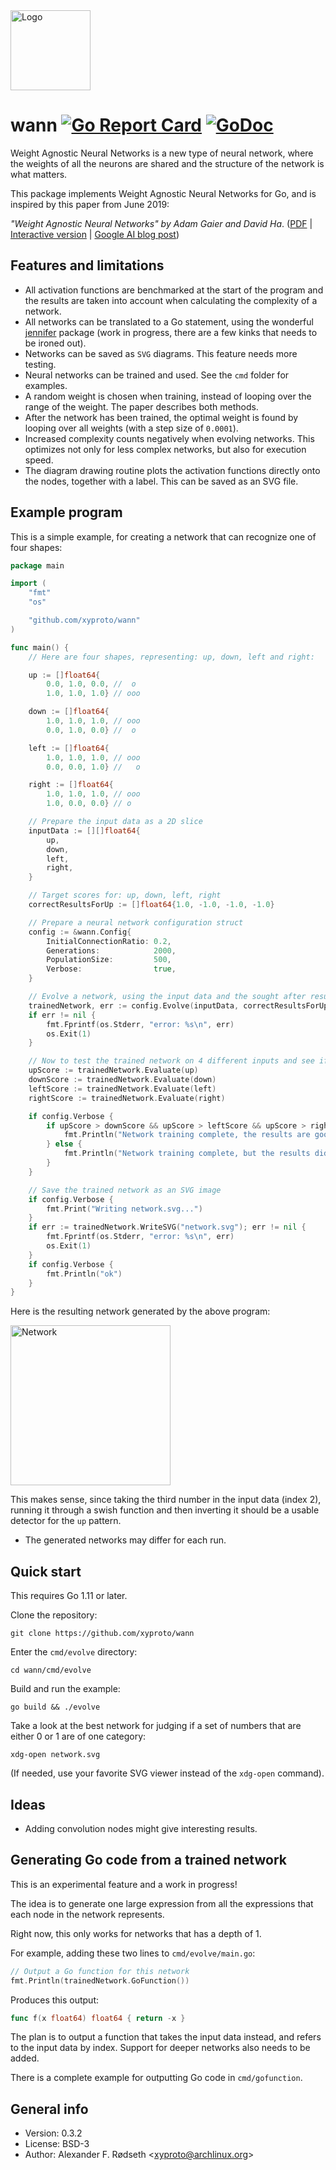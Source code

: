<img alt=Logo src=img/after.svg width=128 />

# wann [![Go Report Card](https://goreportcard.com/badge/github.com/xyproto/wann)](https://goreportcard.com/report/github.com/xyproto/wann) [![GoDoc](https://godoc.org/github.com/xyproto/wann?status.svg)](https://godoc.org/github.com/xyproto/wann)

Weight Agnostic Neural Networks is a new type of neural network, where the weights of all the neurons are shared and the structure of the network is what matters.

This package implements Weight Agnostic Neural Networks for Go, and is inspired by this paper from June 2019:

*"Weight Agnostic Neural Networks" by Adam Gaier and David Ha*. ([PDF](https://arxiv.org/pdf/1906.04358.pdf) | [Interactive version](https://weightagnostic.github.io/) | [Google AI blog post](https://ai.googleblog.com/2019/08/exploring-weight-agnostic-neural.html))

## Features and limitations

* All activation functions are benchmarked at the start of the program and the results are taken into account when calculating the complexity of a network.
* All networks can be translated to a Go statement, using the wonderful [jennifer](https://github.com/dave/jennifer) package (work in progress, there are a few kinks that needs to be ironed out).
* Networks can be saved as `SVG` diagrams. This feature needs more testing.
* Neural networks can be trained and used. See the `cmd` folder for examples.
* A random weight is chosen when training, instead of looping over the range of the weight. The paper describes both methods.
* After the network has been trained, the optimal weight is found by looping over all weights (with a step size of `0.0001`).
* Increased complexity counts negatively when evolving networks. This optimizes not only for less complex networks, but also for execution speed.
* The diagram drawing routine plots the activation functions directly onto the nodes, together with a label. This can be saved as an SVG file.

## Example program

This is a simple example, for creating a network that can recognize one of four shapes:

```go
package main

import (
    "fmt"
    "os"

    "github.com/xyproto/wann"
)

func main() {
    // Here are four shapes, representing: up, down, left and right:

    up := []float64{
        0.0, 1.0, 0.0, //  o
        1.0, 1.0, 1.0} // ooo

    down := []float64{
        1.0, 1.0, 1.0, // ooo
        0.0, 1.0, 0.0} //  o

    left := []float64{
        1.0, 1.0, 1.0, // ooo
        0.0, 0.0, 1.0} //   o

    right := []float64{
        1.0, 1.0, 1.0, // ooo
        1.0, 0.0, 0.0} // o

    // Prepare the input data as a 2D slice
    inputData := [][]float64{
        up,
        down,
        left,
        right,
    }

    // Target scores for: up, down, left, right
    correctResultsForUp := []float64{1.0, -1.0, -1.0, -1.0}

    // Prepare a neural network configuration struct
    config := &wann.Config{
        InitialConnectionRatio: 0.2,
        Generations:            2000,
        PopulationSize:         500,
        Verbose:                true,
    }

    // Evolve a network, using the input data and the sought after results
    trainedNetwork, err := config.Evolve(inputData, correctResultsForUp)
    if err != nil {
        fmt.Fprintf(os.Stderr, "error: %s\n", err)
        os.Exit(1)
    }

    // Now to test the trained network on 4 different inputs and see if it passes the test
    upScore := trainedNetwork.Evaluate(up)
    downScore := trainedNetwork.Evaluate(down)
    leftScore := trainedNetwork.Evaluate(left)
    rightScore := trainedNetwork.Evaluate(right)

    if config.Verbose {
        if upScore > downScore && upScore > leftScore && upScore > rightScore {
            fmt.Println("Network training complete, the results are good.")
        } else {
            fmt.Println("Network training complete, but the results did not pass the test.")
        }
    }

    // Save the trained network as an SVG image
    if config.Verbose {
        fmt.Print("Writing network.svg...")
    }
    if err := trainedNetwork.WriteSVG("network.svg"); err != nil {
        fmt.Fprintf(os.Stderr, "error: %s\n", err)
        os.Exit(1)
    }
    if config.Verbose {
        fmt.Println("ok")
    }
}
```

Here is the resulting network generated by the above program:

<img alt=Network src=img/labels.svg width=256 />

This makes sense, since taking the third number in the input data (index 2), running it through a swish function and then inverting it should be a usable detector for the `up` pattern.

* The generated networks may differ for each run.

## Quick start

This requires Go 1.11 or later.

Clone the repository:

    git clone https://github.com/xyproto/wann

Enter the `cmd/evolve` directory:

    cd wann/cmd/evolve

Build and run the example:

    go build && ./evolve

Take a look at the best network for judging if a set of numbers that are either 0 or 1 are of one category:

    xdg-open network.svg

(If needed, use your favorite SVG viewer instead of the `xdg-open` command).

## Ideas

* Adding convolution nodes might give interesting results.

## Generating Go code from a trained network

This is an experimental feature and a work in progress!

The idea is to generate one large expression from all the expressions that each node in the network represents.

Right now, this only works for networks that has a depth of 1.

For example, adding these two lines to `cmd/evolve/main.go`:

```go
// Output a Go function for this network
fmt.Println(trainedNetwork.GoFunction())
```

Produces this output:

```go
func f(x float64) float64 { return -x }
```

The plan is to output a function that takes the input data instead, and refers to the input data by index. Support for deeper networks also needs to be added.

There is a complete example for outputting Go code in `cmd/gofunction`.

## General info

* Version: 0.3.2
* License: BSD-3
* Author: Alexander F. Rødseth &lt;xyproto@archlinux.org&gt;
